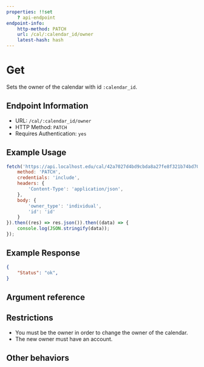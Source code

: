 ```yaml
---
properties: !!set
    ? api-endpoint
endpoint-info:
    http-method: PATCH
    url: /cal/:calendar_id/owner
    latest-hash: hash
---
```


# Get

Sets the owner of the calendar with id `:calendar_id`.

## Endpoint Information

- URL: `/cal/:calendar_id/owner`
- HTTP Method: `PATCH`
- Requires Authentication: `yes`

## Example Usage

``` javascript
fetch('https://api.localhost.edu/cal/42a7027d4bd9cbda8a27fe8f321b74bd70328b20d230ae7f16dd7548ee3f1878/owner', {
    method: 'PATCH',
    credentials: 'include',
    headers: {
        'Content-Type': 'application/json',
    },
    body: {
        'owner_type': 'individual',
        'id': 'id'
    }
}).then((res) => res.json()).then((data) => {
    console.log(JSON.stringify(data));
});
```

## Example Response
```json
{
    "Status": "ok",
}
```

## Argument reference

## Restrictions

- You must be the owner in order to change the owner of the calendar.
- The new owner must have an account.


## Other behaviors
